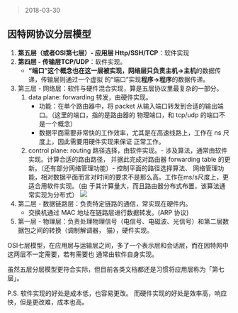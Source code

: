 > 2018-03-30

## 因特网协议分层模型

1. **第五层（或者OSI第七层）- 应用层 Http/SSH/TCP**：软件实现
1. **第四层 - 传输层TCP/UDP**：软件实现。
   - **“端口”**这个概念也在这一层被实现，网络层只负责**主机->主机**的数据传递，传输层则通过一个虚拟
     的“端口”实现**程序->程序**的数据传递。
1. 第三层 - 网络层：软件与硬件混合实现，算是五层协议里最复杂的一部分。
   1. data plane: forwarding 转发，由硬件实现。
      - 功能：在单个路由器中，将 packet 从输入端口转发到合适的输出端口。（这里的端口，指的是路由器的
        物理端口，和 tcp/udp 的端口不是一个概念）
      - 数据平面需要非常快的工作效率，尤其是在高速线路上，工作在 ns 尺度上，因此需要用硬件实现来保证
        正常工作。
   1. control plane: routing 路径选择，由软件实现。- 涉及算法，通常由软件实现。计算合适的路由路径，
      并据此完成对路由器 forwarding table 的更新。（还有部分网络管理功能）- 控制平面的路径选择算法、
      网络管理功能，相对数据平面而言对时间的要求不是那么高。工作在ms/s尺度上，更适合用软件实现。（由
      于其计算量大，而且路由器分布式布置，该算法通常实现为分布式）
      ![](https://img2018.cnblogs.com/blog/968138/201901/968138-20190122223404996-1997017084.png)
1. 第二层 - 数据链路层：负责特定链路的通信，常实现在硬件内。
   - 交换机通过 MAC 地址在链路层进行数据转发。(ARP 协议)
1. 第一层 - 物理层：负责处理物理信号（电信号、电磁波、光信号）和第二层数据包之间的转换（调制解调器，
   猫），硬件实现。

OSI七层模型，在应用层与运输层之间，多了一个表示层和会话层，而在因特网中这两层不一定需要，若有需要也
通常由软件自身实现。

虽然五层分层模型更符合实际，但目前各类文档都还是习惯将应用层称为「第七层」。

P.S. 软件实现的好处是成本低，也容易更改。 而硬件实现的好处是效率高，响应快，但是更改难，成本也高。
